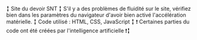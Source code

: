 ╏ Site du devoir SNT ╏
S'il y a des problèmes de fluidité sur le site, vérifiez bien dans les paramètres du navigateur d'avoir bien activé l'accélération matérielle. ╏
Code utilisé : HTML, CSS, JavaScript ╏ 
❗ Certaines parties du code ont été créées par l'intelligence artificielle ❗╏
